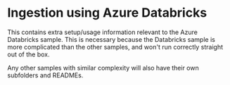 # Ingestion using Azure Databricks

This contains extra setup/usage information relevant to the Azure Databricks sample.
This is necessary because the Databricks sample is more complicated than the other samples, and won't
run correctly straight out of the box.

Any other samples with similar complexity will also have their own subfolders and READMEs.
